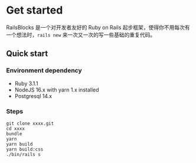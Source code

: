 # Get started

RailsBlocks 是一个对开发者友好的 Ruby on Rails 起步框架，使得你不用每次有一个想法时，`rails new` 来一次又一次的写一些基础的重复代码。

## Quick start

### Environment dependency

- Ruby 3.1.1
- NodeJS 16.x with yarn 1.x installed
- Postgresql 14.x

### Steps

```
git clone xxxx.git
cd xxxx
bundle
yarn
yarn build
yarn build:css
./bin/rails s
```
